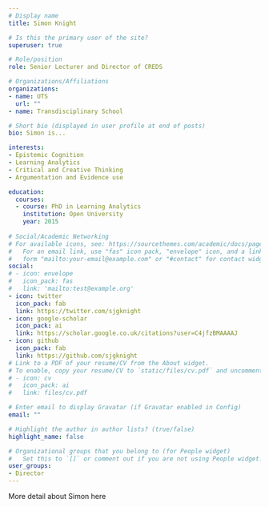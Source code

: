 ```yaml
---
# Display name
title: Simon Knight

# Is this the primary user of the site?
superuser: true

# Role/position
role: Senior Lecturer and Director of CREDS 

# Organizations/Affiliations
organizations:
- name: UTS
  url: ""
- name: Transdisciplinary School

# Short bio (displayed in user profile at end of posts)
bio: Simon is...

interests:
- Epistemic Cognition
- Learning Analytics
- Critical and Creative Thinking
- Argumentation and Evidence use

education:
  courses:
  - course: PhD in Learning Analytics
    institution: Open University
    year: 2015
  
# Social/Academic Networking
# For available icons, see: https://sourcethemes.com/academic/docs/page-builder/#icons
#   For an email link, use "fas" icon pack, "envelope" icon, and a link in the
#   form "mailto:your-email@example.com" or "#contact" for contact widget.
social:
# - icon: envelope
#   icon_pack: fas
#   link: 'mailto:test@example.org'
- icon: twitter
  icon_pack: fab
  link: https://twitter.com/sjgknight
- icon: google-scholar
  icon_pack: ai
  link: https://scholar.google.co.uk/citations?user=C4jfzBMAAAAJ
- icon: github
  icon_pack: fab
  link: https://github.com/sjgknight
# Link to a PDF of your resume/CV from the About widget.
# To enable, copy your resume/CV to `static/files/cv.pdf` and uncomment the lines below.
# - icon: cv
#   icon_pack: ai
#   link: files/cv.pdf

# Enter email to display Gravatar (if Gravatar enabled in Config)
email: ""

# Highlight the author in author lists? (true/false)
highlight_name: false

# Organizational groups that you belong to (for People widget)
#   Set this to `[]` or comment out if you are not using People widget.
user_groups:
- Director
---
```


More detail about Simon here